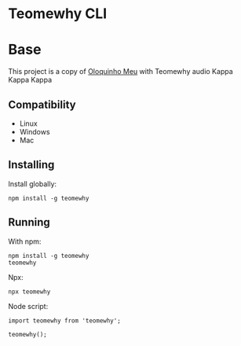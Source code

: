 # Teomewhy CLI

# Base

This project is a copy of [Oloquinho Meu](https://github.com/oloquinho/oloquinho) with Teomewhy audio Kappa Kappa Kappa

## Compatibility

- Linux
- Windows
- Mac

## Installing

Install globally:

    npm install -g teomewhy

## Running

With npm:

    npm install -g teomewhy
    teomewhy

Npx:

    npx teomewhy

Node script:

    import teomewhy from 'teomewhy';

    teomewhy();

